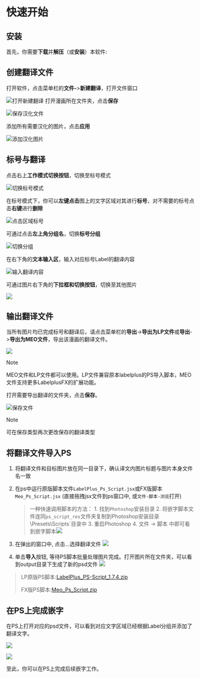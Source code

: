 # 快速开始

## 安装

首先，你需要**下载**并**解压**（或**安装**）本软件:

<script setup>
import DownloadLinks from '../../components/download-links.vue'
</script>
<DownloadLinks />


## 创建翻译文件

打开软件，点击菜单栏的**文件-**>**新建翻译**，打开文件窗口

![打开新建翻译](https://image.yeding.top/img/EXVmObm.png)
打开漫画所在文件夹，点击**保存**

![保存汉化文件](https://image.yeding.top/img/67HUoK9.png)

添加所有需要汉化的图片，点击**应用**

![添加汉化图片](https://image.yeding.top/img/1Ayix1i.png)

## 标号与翻译

点击右上**工作模式切换按钮**，切换至标号模式

![切换标号模式](https://image.yeding.top/img/5zyGJql.jpeg)

在标号模式下，你可以**左键点击**图上的文字区域对其进行**标号**，对不需要的标号点击**右键**进行**删除**

![点击区域标号](https://image.yeding.top/img/Insk0zt.png)

可通过点击**左上角分组名**，切换**标号分组**

![](https://image.yeding.top/img/BypKSGI.jpeg "切换分组")

在右下角的**文本输入区**，输入对应标号Label的翻译内容

![](https://image.yeding.top/img/e2EybJx.jpeg "输入翻译内容")

可通过图片右下角的**下拉框和切换按钮**，切换至其他图片

![](https://image.yeding.top/img/DYtVTXT.jpeg)

## 输出翻译文件

当所有图片均已完成标号和翻译后，请点击菜单栏的**导出**->**导出为LP文件**或**导出**->**导出为MEO文件**，导出该漫画的翻译文件。

![](https://image.yeding.top/img/ftQf6Xh.png)

> [!NOTE]
> MEO文件和LP文件都可以使用。LP文件兼容原本labelplus的PS导入脚本，MEO文件支持更多LabelplusFX的扩展功能。

打开需要导出翻译的文件夹，点击**保存**。

![](https://image.yeding.top/img/u2SMIF3.png "保存文件")

> [!NOTE]
> 可在保存类型再次更改保存的翻译类型

## 将翻译文件导入PS

1. 将翻译文件和目标图片放在同一目录下，确认译文内图片标题与图片本身文件名一致

2. 在ps中运行原版脚本文件`LabelPlus_Ps_Script.jsx`或FX版脚本`Meo_Ps_Script.jsx` (直接拖拽jsx文件到ps窗口中, 或`文件-脚本-浏览`打开)
   
   > 一种快速调用脚本的方法： 1. 找到`Photoshop`安装目录 2. 将嵌字脚本文件连同`ps_script_res`文件夹复制到Photoshop安装目录\Presets\Scripts`目录中 3. 重启Photoshop 4. 文件 -> 脚本 中即可看到嵌字脚本![](https://labelplus.gitbook.io/~gitbook/image?url=https%3A%2F%2Fuser-images.githubusercontent.com%2F26241263%2F48927551-a0705900-ef11-11e8-86c9-5b7cbd7a9b9c.png&width=300&dpr=4&quality=100&sign=b7b09d26&sv=2)

3. 在弹出的窗口中, 点击...选择翻译文件
   ![](https://image.yeding.top/img/nFxma7Q.png)

4. 单击**导入**按钮, 等待PS脚本批量处理图片完成。打开图片所在文件夹，可以看到output目录下生成了新的psd文件
   ![](https://image.yeding.top/img/dCQS6Yv.png)
   
   

> LP原版PS脚本:[LabelPlus_PS-Script_1.7.4.zip](https://github.com/LabelPlus/PS-Script/releases/download/1.7.4/LabelPlus_PS-Script_1.7.4.7z)
>
> FX版PS脚本:[Meo_Ps_Script.zip](https://github.com/Lost-Swords/LabelPlusFX_New/releases/download/v2.3.6/Meo_Ps_Script.zip)

## 在PS上完成嵌字

在PS上打开对应的psd文件，可以看到对应文字区域已经根据Label分组并添加了翻译文字。

![](https://image.yeding.top/img/BWXRSuL.png)

![](https://image.yeding.top/img/83Fglk0.png)

至此，你可以在PS上完成后续嵌字工作。

